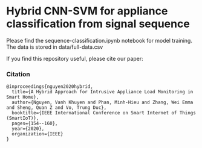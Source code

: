 # Hybrid CNN-SVM for appliance classification from signal sequence
Please find the sequence-classification.ipynb notebook for model training.
The data is stored in data/full-data.csv

If you find this repository useful, please cite our paper:

### Citation
```
@inproceedings{nguyen2020hybrid,
  title={A Hybrid Approach for Intrusive Appliance Load Monitoring in Smart Home},
  author={Nguyen, Vanh Khuyen and Phan, Minh-Hieu and Zhang, Wei Emma and Sheng, Quan Z and Vo, Trung Duc},
  booktitle={IEEE International Conference on Smart Internet of Things (SmartIoT)},
  pages={154--160},
  year={2020},
  organization={IEEE}
}
```
